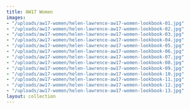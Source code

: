 ```yaml
---
title: AW17 Women
images:
- "/uploads/aw17-women/helen-lawrence-aw17-women-lookbook-01.jpg"
- "/uploads/aw17-women/helen-lawrence-aw17-women-lookbook-02.jpg"
- "/uploads/aw17-women/helen-lawrence-aw17-women-lookbook-03.jpg"
- "/uploads/aw17-women/helen-lawrence-aw17-women-lookbook-04.jpg"
- "/uploads/aw17-women/helen-lawrence-aw17-women-lookbook-05.jpg"
- "/uploads/aw17-women/helen-lawrence-aw17-women-lookbook-06.jpg"
- "/uploads/aw17-women/helen-lawrence-aw17-women-lookbook-07.jpg"
- "/uploads/aw17-women/helen-lawrence-aw17-women-lookbook-08.jpg"
- "/uploads/aw17-women/helen-lawrence-aw17-women-lookbook-09.jpg"
- "/uploads/aw17-women/helen-lawrence-aw17-women-lookbook-10.jpg"
- "/uploads/aw17-women/helen-lawrence-aw17-women-lookbook-11.jpg"
- "/uploads/aw17-women/helen-lawrence-aw17-women-lookbook-12.jpg"
- "/uploads/aw17-women/helen-lawrence-aw17-women-lookbook-13.jpg"
layout: collection
---
```


